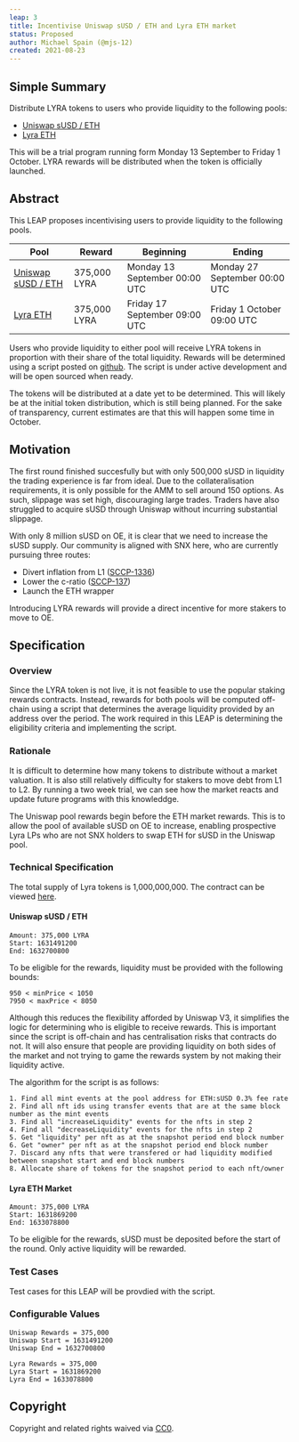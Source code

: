 ```yaml
---
leap: 3
title: Incentivise Uniswap sUSD / ETH and Lyra ETH market
status: Proposed
author: Michael Spain (@mjs-12)
created: 2021-08-23
---
```


<!--You can leave these HTML comments in your merged LEAP and delete the visible duplicate text guides, they will not appear and may be helpful to refer to if you edit it again. This is the suggested template for new LEAPs. Note that a LEAP number will be assigned by an editor. When opening a pull request to submit your LEAP, please use an abbreviated title in the filename, `leap-draft_title_abbrev.md`. The title should be 44 characters or less.-->

## Simple Summary
<!--"If you can't explain it simply, you don't understand it well enough." Simply describe the outcome the proposed changes intends to achieve. This should be non-technical and accessible to a casual community member.-->
Distribute LYRA tokens to users who provide liquidity to the following pools:
- [Uniswap sUSD / ETH](https://optimistic.etherscan.io/address/0xa194977b416f082f71a0362041b57208c91ee1c1)
- [Lyra ETH](https://optimistic.etherscan.io/address/0x7af4e1ce484f40d927b9c90fb6905df4376fc3f6)

This will be a trial program running form Monday 13 September to Friday 1 October. LYRA rewards will be distributed when the token is officially launched.

## Abstract
<!--A short (~200 word) description of the proposed change, the abstract should clearly describe the proposed change. This is what *will* be done if the LEAP is implemented, not *why* it should be done or *how* it will be done. If the LEAP proposes deploying a new contract, write, "we propose to deploy a new contract that will do x".-->
This LEAP proposes incentivising users to provide liquidity to the following pools.

| Pool        | Reward      | Beginning | Ending |
| ----------- | ----------- | ----------- | ----------- |
| [Uniswap sUSD / ETH](https://optimistic.etherscan.io/address/0xa194977b416f082f71a0362041b57208c91ee1c1) | 375,000 LYRA | Monday 13 September 00:00 UTC | Monday 27 September 00:00 UTC |
| [Lyra ETH](https://optimistic.etherscan.io/address/0x7af4e1ce484f40d927b9c90fb6905df4376fc3f6)| 375,000 LYRA | Friday 17 September 09:00 UTC | Friday 1 October 09:00 UTC |

Users who provide liquidity to either pool will receive LYRA tokens in proportion with their share of the total liquidity. Rewards will be determined using a script posted on [github](https://github.com/lyra-finance). The script is under active development and will be open sourced when ready.

The tokens will be distributed at a date yet to be determined. This will likely be at the initial token distribution, which is still being planned. For the sake of transparency, current estimates are that this will happen some time in October.



## Motivation
<!--This is the problem statement. This is the *why* of the LEAP. It should clearly explain *why* the current state of the protocol is inadequate.  It is critical that you explain *why* the change is needed, if the LEAP proposes changing how something is calculated, you must address *why* the current calculation is innaccurate or wrong. This is not the place to describe how the LEAP will address the issue!-->
The first round finished succesfully but with only 500,000 sUSD in liquidity the trading experience is far from ideal. Due to the collateralisation requirements, it is only possible for the AMM to sell around 150 options. As such, slippage was set high, discouraging large trades. Traders have also struggled to acquire sUSD through Uniswap without incurring substantial slippage.

With only 8 million sUSD on OE, it is clear that we need to increase the sUSD supply. Our community is aligned with SNX here, who are currently pursuing three routes:
- Divert inflation from L1 ([SCCP-1336](https://sips.synthetix.io/sccp/sccp-136))
- Lower the c-ratio ([SCCP-137](https://sips.synthetix.io/sccp/sccp-137))
- Launch the ETH wrapper

Introducing LYRA rewards will provide a direct incentive for more stakers to move to OE.

## Specification
<!--The specification should describe the syntax and semantics of any new feature, there are five sections
1. Overview
2. Rationale
3. Technical Specification
4. Test Cases
5. Configurable Values
-->

### Overview
<!--This is a high level overview of *how* the LEAP will solve the problem. The overview should clearly describe how the new feature will be implemented.-->
Since the LYRA token is not live, it is not feasible to use the popular staking rewards contracts. Instead, rewards for both pools will be computed off-chain using a script that determines the average liquidity provided by an address over the period. The work required in this LEAP is determining the eligibility criteria and implementing the script.

### Rationale
<!--This is where you explain the reasoning behind how you propose to solve the problem. Why did you propose to implement the change in this way, what were the considerations and trade-offs. The rationale fleshes out what motivated the design and why particular design decisions were made. It should describe alternate designs that were considered and related work. The rationale may also provide evidence of consensus within the community, and should discuss important objections or concerns raised during discussion.-->
It is difficult to determine how many tokens to distribute without a market valuation. It is also still relatively difficulty for stakers to move debt from L1  to L2. By running a two week trial, we can see how the market reacts and update future programs with this knowleddge.

The Uniswap pool rewards begin before the ETH market rewards. This is to allow the pool of available sUSD on OE to increase, enabling prospective Lyra LPs who are not SNX holders to swap ETH for sUSD in the Uniswap pool.

### Technical Specification
<!--The technical specification should outline the public API of the changes proposed. That is, changes to any of the interfaces Lyra currently exposes or the creations of new ones.-->

The total supply of Lyra tokens is 1,000,000,000. The contract can be viewed [here](https://etherscan.io/address/0x01ba67aac7f75f647d94220cc98fb30fcc5105bf).

#### Uniswap sUSD / ETH

```
Amount: 375,000 LYRA
Start: 1631491200
End: 1632700800
```

To be eligible for the rewards, liquidity must be provided with the following bounds:
```
950 < minPrice < 1050
7950 < maxPrice < 8050
```

Although this reduces the flexibility afforded by Uniswap V3, it simplifies the logic for determining who is eligible to receive rewards. This is important since the script is off-chain and has centralisation risks that contracts do not. It will also ensure that  people are providing liquidity on both sides of the market and not trying to game the rewards system by not making their liquidity active.

The algorithm for the script is as follows:
```
1. Find all mint events at the pool address for ETH:sUSD 0.3% fee rate
2. Find all nft ids using transfer events that are at the same block number as the mint events
3. Find all "increaseLiquidity" events for the nfts in step 2
4. Find all "decreaseLiquidity" events for the nfts in step 2
5. Get "liquidity" per nft as at the snapshot period end block number
6. Get "owner" per nft as at the snapshot period end block number
7. Discard any nfts that were transfered or had liquidity modified between snapshot start and end block numbers
8. Allocate share of tokens for the snapshot period to each nft/owner
```

#### Lyra ETH Market

```
Amount: 375,000 LYRA
Start: 1631869200
End: 1633078800
```

To be eligible for the rewards, sUSD must be deposited before the start of the round. Only active liquidity will be rewarded.

### Test Cases
<!--Test cases for an implementation are mandatory for LEAPs but can be included with the implementation..-->
Test cases for this LEAP will be provdied with the script.

### Configurable Values
<!--Please list all values configurable under this implementation.-->
```
Uniswap Rewards = 375,000
Uniswap Start = 1631491200
Uniswap End = 1632700800

Lyra Rewards = 375,000
Lyra Start = 1631869200
Lyra End = 1633078800
```

## Copyright
Copyright and related rights waived via [CC0](https://creativecommons.org/publicdomain/zero/1.0/).
